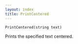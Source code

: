 ```yaml
---
layout: index
title: PrintCentered
---
```


    PrintCentered(string text)

Prints the specified text centered.
